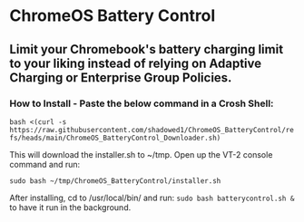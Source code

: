 # **ChromeOS Battery Control**

## Limit your Chromebook's battery charging limit to your liking instead of relying on Adaptive Charging or Enterprise Group Policies.

### How to Install - Paste the below command in a Crosh Shell:

`bash <(curl -s https://raw.githubusercontent.com/shadowed1/ChromeOS_BatteryControl/refs/heads/main/ChromeOS_BatteryControl_Downloader.sh)`

This will download the installer.sh to ~/tmp. Open up the VT-2 console command and run:

`sudo bash ~/tmp/ChromeOS_BatteryControl/installer.sh`

After installing, cd to /usr/local/bin/ and run:
`sudo bash batterycontrol.sh &` to have it run in the background. 
